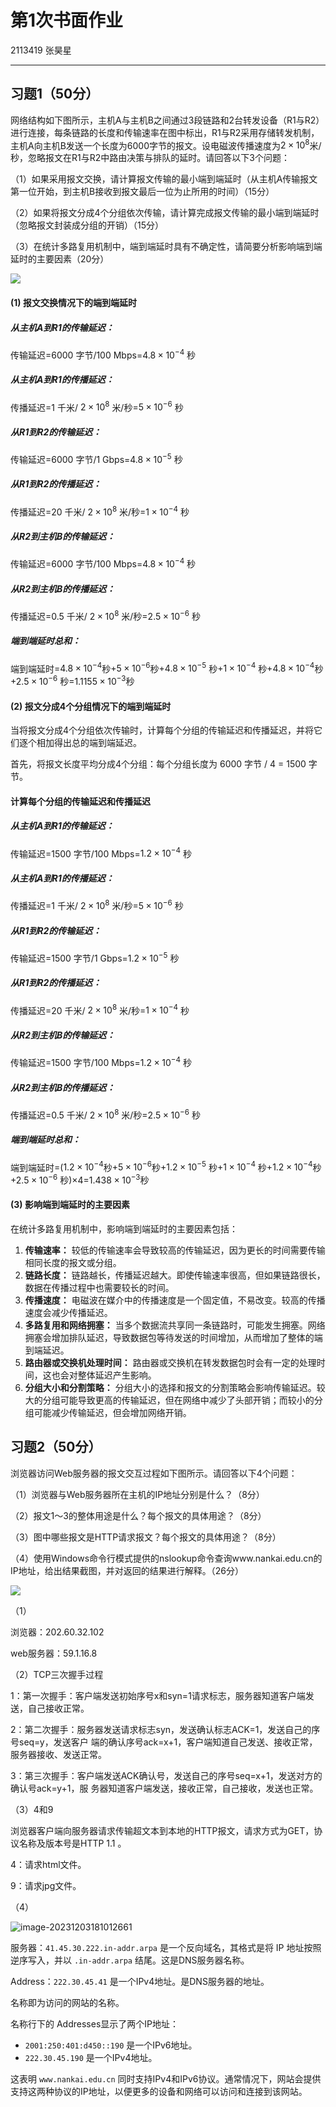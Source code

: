 # 第1次书面作业

2113419  张昊星

------

## 习题1（50分）

网络结构如下图所示，主机A与主机B之间通过3段链路和2台转发设备（R1与R2）进行连接，每条链路的长度和传输速率在图中标出，R1与R2采用存储转发机制，主机A向主机B发送一个长度为6000字节的报文。设电磁波传播速度为$2×10^{8}$米/秒，忽略报文在R1与R2中路由决策与排队的延时。请回答以下3个问题：

（1）如果采用报文交换，请计算报文传输的最小端到端延时（从主机A传输报文第一位开始，到主机B接收到报文最后一位为止所用的时间）（15分）

（2）如果将报文分成4个分组依次传输，请计算完成报文传输的最小端到端延时（忽略报文封装成分组的开销）（15分）

（3）在统计多路复用机制中，端到端延时具有不确定性，请简要分析影响端到端延时的主要因素（20分）

![](C:\Users\LEGION\AppData\Roaming\Typora\typora-user-images\image-20231204171831116.png)



#### (1) 报文交换情况下的端到端延时

##### 从主机A到R1的传输延迟：

传输延迟=6000 字节/100 Mbps=$4.8×10^{-4}$ 秒

##### 从主机A到R1的传播延迟：

传播延迟=1 千米/ $2×10^{8}$ 米/秒=$5×10^{−6}$ 秒

##### 从R1到R2的传输延迟：

传输延迟=6000 字节/1 Gbps=$4.8×10^{-5}$ 秒

##### 从R1到R2的传播延迟：

传播延迟=20 千米/ $2×10^{8}$ 米/秒=$1×10^{−4}$ 秒

##### 从R2到主机B的传输延迟：

传输延迟=6000 字节/100 Mbps=$4.8×10^{-4}$ 秒

##### 从R2到主机B的传播延迟：

传播延迟=0.5 千米/ $2×10^{8}$ 米/秒=$2.5×10^{−6}$ 秒

##### 端到端延时总和：

端到端延时=$4.8×10^{-4}$秒+$5×10^{−6}$秒+$4.8×10^{-5}$ 秒+$1×10^{−4}$ 秒+$4.8×10^{-4}$秒+$2.5×10^{−6}$ 秒=$1.1155×10^{−3}$秒

#### (2) 报文分成4个分组情况下的端到端延时

当将报文分成4个分组依次传输时，计算每个分组的传输延迟和传播延迟，并将它们逐个相加得出总的端到端延迟。

首先，将报文长度平均分成4个分组：每个分组长度为 6000 字节 / 4 = 1500 字节。

#### 计算每个分组的传输延迟和传播延迟

##### 从主机A到R1的传输延迟：

传输延迟=1500 字节/100 Mbps=$1.2×10^{-4}$ 秒

##### 从主机A到R1的传播延迟：

传播延迟=1 千米/ $2×10^{8}$ 米/秒=$5×10^{−6}$ 秒

##### 从R1到R2的传输延迟：

传输延迟=1500 字节/1 Gbps=$1.2×10^{-5}$ 秒

##### 从R1到R2的传播延迟：

传播延迟=20 千米/ $2×10^{8}$ 米/秒=$1×10^{−4}$ 秒

##### 从R2到主机B的传输延迟：

传输延迟=1500 字节/100 Mbps=$1.2×10^{-4}$ 秒

##### 从R2到主机B的传播延迟：

传播延迟=0.5 千米/ $2×10^{8}$ 米/秒=$2.5×10^{−6}$ 秒

##### 端到端延时总和：

端到端延时=($1.2×10^{-4}$秒+$5×10^{−6}$秒+$1.2×10^{-5}$ 秒+$1×10^{−4}$ 秒+$1.2×10^{-4}$秒+$2.5×10^{−6}$ 秒)×4=$1.438×10^{−3}$秒

#### (3) 影响端到端延时的主要因素

在统计多路复用机制中，影响端到端延时的主要因素包括：

1. **传输速率：** 较低的传输速率会导致较高的传输延迟，因为更长的时间需要传输相同长度的报文或分组。
2. **链路长度：** 链路越长，传播延迟越大。即使传输速率很高，但如果链路很长，数据在传播过程中也需要较长的时间。
3. **传播速度：** 电磁波在媒介中的传播速度是一个固定值，不易改变。较高的传播速度会减少传播延迟。
4. **多路复用和网络拥塞：** 当多个数据流共享同一条链路时，可能发生拥塞。网络拥塞会增加排队延迟，导致数据包等待发送的时间增加，从而增加了整体的端到端延迟。
5. **路由器或交换机处理时间：** 路由器或交换机在转发数据包时会有一定的处理时间，这也会对整体延迟产生影响。
6. **分组大小和分割策略：** 分组大小的选择和报文的分割策略会影响传输延迟。较大的分组可能导致更高的传输延迟，但在网络中减少了头部开销；而较小的分组可能减少传输延迟，但会增加网络开销。

## 习题2（50分）

浏览器访问Web服务器的报文交互过程如下图所示。请回答以下4个问题：

（1）浏览器与Web服务器所在主机的IP地址分别是什么？（8分）

（2）报文1～3的整体用途是什么？每个报文的具体用途？（8分）

（3）图中哪些报文是HTTP请求报文？每个报文的具体用途？（8分）

（4）使用Windows命令行模式提供的nslookup命令查询www.nankai.edu.cn的IP地址，给出结果截图，并对返回的结果进行解释。（26分）

![](C:\Users\LEGION\AppData\Roaming\Typora\typora-user-images\image-20231204171853364.png)

（1）

浏览器：202.60.32.102

web服务器：59.1.16.8

（2）TCP三次握手过程 

1：第一次握手：客户端发送初始序号x和syn=1请求标志，服务器知道客户端发送，自己接收正常。

2：第二次握手：服务器发送请求标志syn，发送确认标志ACK=1，发送自己的序号seq=y，发送客户 端的确认序号ack=x+1，客户端知道自己发送、接收正常，服务器接收、发送正常。

3：第三次握手：客户端发送ACK确认号，发送自己的序号seq=x+1，发送对方的确认号ack=y+1，服 务器知道客户端发送，接收正常，自己接收，发送也正常。

（3）4和9

浏览器客户端向服务器请求传输超文本到本地的HTTP报文，请求方式为GET，协议名称及版本号是HTTP 1.1 。

4：请求html文件。

9：请求jpg文件。

（4）

![image-20231203181012661](C:\Users\LEGION\AppData\Roaming\Typora\typora-user-images\image-20231203181012661.png)

服务器：`41.45.30.222.in-addr.arpa` 是一个反向域名，其格式是将 IP 地址按照逆序写入，并以 `.in-addr.arpa` 结尾。这是DNS服务器名称。

Address：`222.30.45.41` 是一个IPv4地址。是DNS服务器的地址。

名称即为访问的网站的名称。

名称行下的 Addresses显示了两个IP地址：

- `2001:250:401:d450::190` 是一个IPv6地址。
- `222.30.45.190` 是一个IPv4地址。

这表明 `www.nankai.edu.cn` 同时支持IPv4和IPv6协议。通常情况下，网站会提供支持这两种协议的IP地址，以便更多的设备和网络可以访问和连接到该网站。
